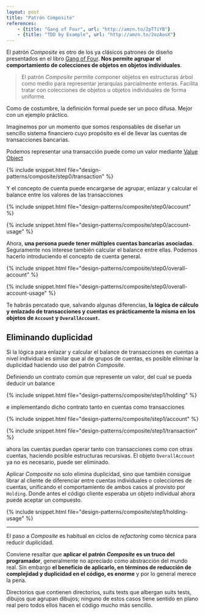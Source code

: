 ```yaml
---
layout: post
title: "Patrón Composite"
references:
    - {title: "Gang of Four", url: "http://amzn.to/2pT7iYB"}
    - {title: "TDD by Example", url: "http://amzn.to/2ozAouX"}
---
```


El patrón _Composite_ es otro de los ya clásicos patrones de diseño presentados en el libro [Gang of Four](http://amzn.to/1vIk2QL). **Nos permite agrupar el comportamiento de colecciones de objetos en objetos individuales**.

<!--more-->

> El patrón _Composite_ permite componer objetos en estructuras árbol como medio para representar jerarquías parcialmente enteras. Facilita tratar con colecciones de objetos u objetos individuales de forma uniforme.

Como de costumbre, la definición formal puede ser un poco difusa. Mejor con un ejemplo práctico.

Imaginemos por un momento que somos responsables de diseñar un sencillo sistema financiero cuyo propósito es el de llevar las cuentas de transacciones bancarias.

Podemos representar una transacción puede como un valor mediante [Value Object](https://en.wikipedia.org/wiki/Value_object)

{% include snippet.html file="design-patterns/composite/step0/transaction" %}

Y el concepto de cuenta puede encargarse de agrupar, enlazar y calcular el balance entre los valores de las transacciones

{% include snippet.html file="design-patterns/composite/step0/account" %}

{% include snippet.html file="design-patterns/composite/step0/account-usage" %}

Ahora, **una persona puede tener múltiples cuentas bancarias asociadas**. Seguramente nos interese también calcular el balance entre ellas. Podemos hacerlo introduciendo el concepto de cuenta general.

{% include snippet.html file="design-patterns/composite/step0/overall-account" %}

{% include snippet.html file="design-patterns/composite/step0/overall-account-usage" %}

Te habrás percatado que, salvando algunas diferencias, **la lógica de cálculo y enlazado de transacciones y cuentas es prácticamente la misma en los objetos de `Account` y `OverallAccount`.**

## Eliminando duplicidad

Si la lógica para enlazar y calcular el balance de transacciones en cuentas a nivel individual es similar que al de grupos de cuentas, es posible eliminar la duplicidad haciendo uso del patrón _Composite_.

Definiendo un contrato común que represente un valor, del cual se pueda deducir un balance

{% include snippet.html file="design-patterns/composite/step1/holding" %}

e implementando dicho contrato tanto en cuentas como transacciones

{% include snippet.html file="design-patterns/composite/step1/account" %}

{% include snippet.html file="design-patterns/composite/step1/transaction" %}

ahora las cuentas puedan operar tanto con transacciones como con otras cuentas, haciendo posible estructuras recursivas. El objeto `OverallAccount` ya no es necesario, puede ser eliminado.

Aplicar _Composite_ no solo elimina duplicidad, sino que también consigue librar al cliente de diferenciar entre cuentas individuales o colecciones de cuentas, unificando el comportamiento de ambos casos al provisto por `Holding`. Donde antes el código cliente esperaba un objeto individual ahora puede aceptar un compuesto.

{% include snippet.html file="design-patterns/composite/step1/holding-usage" %}

---

El paso a _Composite_ es habitual en ciclos de _refactoring_ como técnica para reducir duplicidad.

Conviene resaltar que **aplicar el patrón _Composite_ es un truco del programador**, generalmente no apreciado como abstracción del mundo real. Sin embargo **el beneficio de aplicarlo, en términos de reducción de complejidad y duplicidad en el código, es enorme** y por lo general merece la pena.

Directorios que contienen directorios, suits tests que albergan suits tests, dibujos que agrupan dibujos; ninguno de estos casos tiene sentido en plano real pero todos ellos hacen el código mucho más sencillo.
